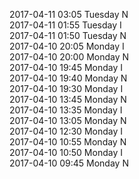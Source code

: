 2017-04-11 03:05 Tuesday  N  
2017-04-11 01:55 Tuesday  I  
2017-04-11 01:50 Tuesday  N  
2017-04-10 20:05 Monday  I  
2017-04-10 20:00 Monday  N  
2017-04-10 19:45 Monday  I  
2017-04-10 19:40 Monday  N  
2017-04-10 19:30 Monday  I  
2017-04-10 13:45 Monday  N  
2017-04-10 13:35 Monday  I  
2017-04-10 13:05 Monday  N  
2017-04-10 12:30 Monday  I  
2017-04-10 10:55 Monday  N  
2017-04-10 10:50 Monday  I  
2017-04-10 09:45 Monday  N  
